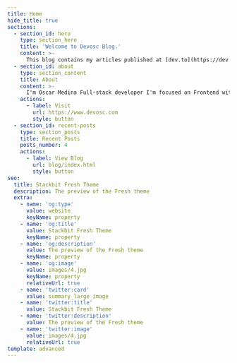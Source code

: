 ```yaml
---
title: Home
hide_title: true
sections:
  - section_id: hero
    type: section_hero
    title: 'Welcome to Devosc Blog.'
    content: >-
      This blog contains my articles published at [dev.to](https://dev.to), my blogs are usually related to web development, continuous integration, cloud native, docker and that kind of stuff.
  - section_id: about
    type: section_content
    title: About
    content: >-
      I'm Oscar Medina Full-stack developer I'm focused on Frontend with React and devops and cloud native applications using Kubernetes, if you want to know more about me, consider visiting my website.
    actions:
      - label: Visit
        url: https://www.devosc.com
        style: button
  - section_id: recent-posts
    type: section_posts
    title: Recent Posts
    posts_number: 4
    actions:
      - label: View Blog
        url: blog/index.html
        style: button
seo:
  title: Stackbit Fresh Theme
  description: The preview of the Fresh theme
  extra:
    - name: 'og:type'
      value: website
      keyName: property
    - name: 'og:title'
      value: Stackbit Fresh Theme
      keyName: property
    - name: 'og:description'
      value: The preview of the Fresh theme
      keyName: property
    - name: 'og:image'
      value: images/4.jpg
      keyName: property
      relativeUrl: true
    - name: 'twitter:card'
      value: summary_large_image
    - name: 'twitter:title'
      value: Stackbit Fresh Theme
    - name: 'twitter:description'
      value: The preview of the Fresh theme
    - name: 'twitter:image'
      value: images/4.jpg
      relativeUrl: true
template: advanced
---
```

